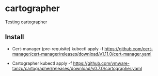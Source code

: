 # cartographer
Testing cartographer

## Install

- Cert-manager (pre-requisite)
kubectl apply -f https://github.com/cert-manager/cert-manager/releases/download/v1.11.0/cert-manager.yaml

- Cartographer
kubectl apply -f https://github.com/vmware-tanzu/cartographer/releases/download/v0.7.0/cartographer.yaml
